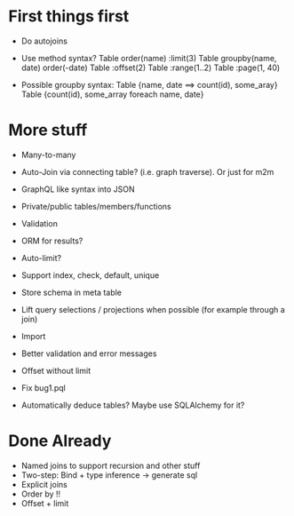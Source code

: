 # First things first

- Do autojoins

- Use method syntax?
    Table order(name) :limit(3) 
    Table groupby(name, date) order(-date)
    Table :offset(2)
    Table :range(1..2)
    Table :page(1, 40)

- Possible groupby syntax:
    Table {name, date ==> count(id), some_aray}
    Table {count(id), some_array foreach name, date}

# More stuff

- Many-to-many

- Auto-Join via connecting table? (i.e. graph traverse). Or just for m2m

- GraphQL like syntax into JSON

- Private/public tables/members/functions

- Validation

- ORM for results?

- Auto-limit?

- Support index, check, default, unique

- Store schema in meta table

- Lift query selections / projections when possible (for example through a join)

- Import

- Better validation and error messages

- Offset without limit

- Fix bug1.pql

- Automatically deduce tables? Maybe use SQLAlchemy for it?

# Done Already
- Named joins to support recursion and other stuff
- Two-step: Bind + type inference -> generate sql
- Explicit joins
- Order by !!
- Offset + limit
